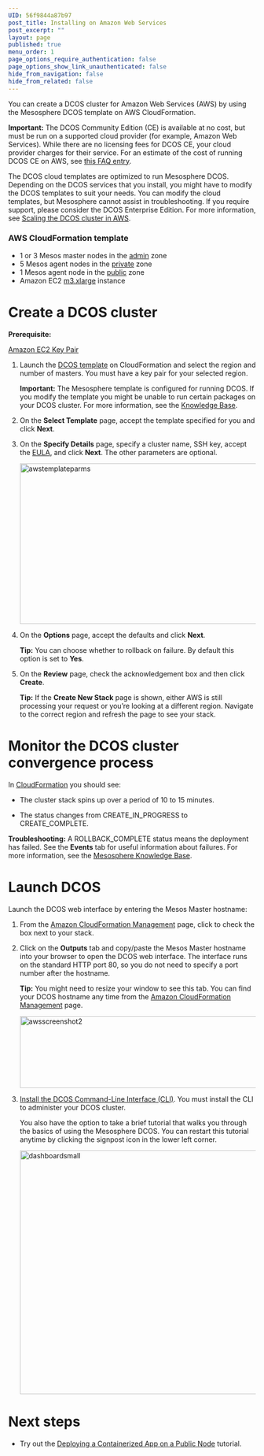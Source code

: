 ```yaml
---
UID: 56f9844a87b97
post_title: Installing on Amazon Web Services
post_excerpt: ""
layout: page
published: true
menu_order: 1
page_options_require_authentication: false
page_options_show_link_unauthenticated: false
hide_from_navigation: false
hide_from_related: false
---
```

You can create a DCOS cluster for Amazon Web Services (AWS) by using the Mesosphere DCOS template on AWS CloudFormation.

**Important:** The DCOS Community Edition (CE) is available at no cost, but must be run on a supported cloud provider (for example, Amazon Web Services). While there are no licensing fees for DCOS CE, your cloud provider charges for their service. For an estimate of the cost of running DCOS CE on AWS, see <a href="https://support.mesosphere.com/hc/en-us/articles/205314895-How-much-does-running-a-default-DCOS-cluster-configuration-cost-" target="_blank">this FAQ entry</a>.

The DCOS cloud templates are optimized to run Mesosphere DCOS. Depending on the DCOS services that you install, you might have to modify the DCOS templates to suit your needs. You can modify the cloud templates, but Mesosphere cannot assist in troubleshooting. If you require support, please consider the DCOS Enterprise Edition. For more information, see [Scaling the DCOS cluster in AWS][1].

### AWS CloudFormation template

*   1 or 3 Mesos master nodes in the [admin][2] zone
*   5 Mesos agent nodes in the [private][3] zone
*   1 Mesos agent node in the [public][4] zone
*   Amazon EC2 <a href="https://aws.amazon.com/ec2/pricing/" target="_blank">m3.xlarge</a> instance

# Create a DCOS cluster

**Prerequisite:**

<a href="http://docs.aws.amazon.com/AWSEC2/latest/UserGuide/ec2-key-pairs.html#having-ec2-create-your-key-pair" target="_blank">Amazon EC2 Key Pair</a>

1.  Launch the <a href="http://mesosphere.com/amazon/setup" target="_blank">DCOS template</a> on CloudFormation and select the region and number of masters. You must have a key pair for your selected region.
    
    <!-- a href="http://mesosphere.com/amazon/setup" target="_blank">DCOS template</a>: The current stable release. -->
    
    <!-- - <a href="https://downloads.mesosphere.com/dcos/EarlyAccess/aws.html">DCOS 1.3 early access template</a> -->
    
    **Important:** The Mesosphere template is configured for running DCOS. If you modify the template you might be unable to run certain packages on your DCOS cluster. For more information, see the <a href="https://support.mesosphere.com/hc/en-us/articles/205674655-How-can-I-modify-the-DCOS-template-on-AWS-CloudFormation-" target="_blank">Knowledge Base</a>.

2.  On the **Select Template** page, accept the template specified for you and click **Next**.

3.  On the **Specify Details** page, specify a cluster name, SSH key, accept the <a href="../community-edition-eula/" target="_blank">EULA</a>, and click **Next**. The other parameters are optional.
    
    <a href="https://docs.mesosphere.com/wp-content/uploads/2015/12/awstemplateparms.png" rel="attachment wp-att-1218"><img src="https://docs.mesosphere.com/wp-content/uploads/2015/12/awstemplateparms.png" alt="awstemplateparms" width="551" height="326" class="alignnone size-full wp-image-1218" /></a>

4.  On the **Options** page, accept the defaults and click **Next**.
    
    **Tip:** You can choose whether to rollback on failure. By default this option is set to **Yes**.

5.  On the **Review** page, check the acknowledgement box and then click **Create**.
    
    **Tip:** If the **Create New Stack** page is shown, either AWS is still processing your request or you’re looking at a different region. Navigate to the correct region and refresh the page to see your stack.

# Monitor the DCOS cluster convergence process

In <a href="https://console.aws.amazon.com/cloudformation/home" target="_blank">CloudFormation</a> you should see:

*   The cluster stack spins up over a period of 10 to 15 minutes.

*   The status changes from CREATE_IN_PROGRESS to CREATE_COMPLETE.

**Troubleshooting:** A ROLLBACK_COMPLETE status means the deployment has failed. See the **Events** tab for useful information about failures. For more information, see the <a href="https://support.mesosphere.com/hc/en-us/articles/205316535-Why-did-my-AWS-cluster-Rollback-" target="_blank">Mesosphere Knowledge Base</a>.

# <a name="launchdcos"></a>Launch DCOS

Launch the DCOS web interface by entering the Mesos Master hostname:

1.  From the <a href="https://console.aws.amazon.com/cloudformation/home" target="_blank">Amazon CloudFormation Management</a> page, click to check the box next to your stack.

2.  Click on the **Outputs** tab and copy/paste the Mesos Master hostname into your browser to open the DCOS web interface. The interface runs on the standard HTTP port 80, so you do not need to specify a port number after the hostname.
    
    **Tip:** You might need to resize your window to see this tab. You can find your DCOS hostname any time from the <a href="https://console.aws.amazon.com/cloudformation/home" target="_blank">Amazon CloudFormation Management</a> page.
    
    <a href="https://docs.mesosphere.com/wp-content/uploads/2015/12/awsscreenshot2.png" rel="attachment wp-att-1167"><img src="https://docs.mesosphere.com/wp-content/uploads/2015/12/awsscreenshot2.png" alt="awsscreenshot2" width="621" height="146" class="alignnone size-full wp-image-1167" /></a>

3.  [Install the DCOS Command-Line Interface (CLI)][5]. You must install the CLI to administer your DCOS cluster.
    
    You also have the option to take a brief tutorial that walks you through the basics of using the Mesosphere DCOS. You can restart this tutorial anytime by clicking the signpost icon in the lower left corner.
    
    <a href="https://docs.mesosphere.com/wp-content/uploads/2015/12/dashboardsmall.png" rel="attachment wp-att-1120"><img src="https://docs.mesosphere.com/wp-content/uploads/2015/12/dashboardsmall-800x495.png" alt="dashboardsmall" width="800" height="495" class="alignnone size-large wp-image-1120" /></a>

# Next steps

*   Try out the [Deploying a Containerized App on a Public Node][6] tutorial.

 [1]: ../administration/managing-a-dcos-cluster-in-aws/#scrollNav-1
 [2]: ../administration/dcosarchitecture/security/#scrollNav-1
 [3]: ../administration/dcosarchitecture/security/#scrollNav-2
 [4]: https://docs.mesosphere.com/administration/dcosarchitecture/security/#scrollNav-3
 [5]: https://docs.mesosphere.com/administration/introcli/cli/
 [6]: ../getting-started/tutorials/deploy-containerized-app/